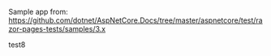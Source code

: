 Sample app from: https://github.com/dotnet/AspNetCore.Docs/tree/master/aspnetcore/test/razor-pages-tests/samples/3.x

test8
